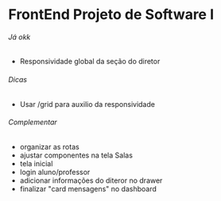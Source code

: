 # FrontEnd Projeto de Software I

###### Já okk
- Responsividade global da seção do diretor 

###### Dicas
- Usar /grid para auxilio da responsividade  

###### Complementar
- organizar as rotas
- ajustar componentes na tela Salas
- tela inicial
- login aluno/professor
- adicionar informações do diteror no drawer
- finalizar "card mensagens" no dashboard